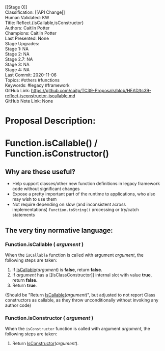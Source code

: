 [[Stage 0]]<br>Classification: [[API Change]]<br>Human Validated: KW<br>Title: Reflect.{isCallable,isConstructor}<br>Authors: Caitlin Potter<br>Champions: Caitlin Potter<br>Last Presented: None<br>Stage Upgrades:<br>Stage 1: NA  
Stage 2: NA  
Stage 2.7: NA  
Stage 3: NA  
Stage 4: NA<br>Last Commit: 2020-11-06<br>Topics: #others #functions<br>Keywords: #legacy #framework <br>GitHub Link: https://github.com/caitp/TC39-Proposals/blob/HEAD/tc39-reflect-isconstructor-iscallable.md <br>GitHub Note Link: None
# Proposal Description:<br>
Function.isCallable() / Function.isConstructor()
==============================================

## Why are these useful?

- Help support classes/other new function definitions in legacy framework code without significant changes
- Expose a pretty important part of the runtime to applications, who also may wish to use them
- Not require depending on slow (and inconsistent across implementations) `Function.toString()` processing or try/catch statements

## The very tiny normative language:

### Function.isCallable ( <var>argument</var> )

When the `isCallable` function is called with argument <var>argument</var>, the following steps are taken:

1. If [IsCallable](https://tc39.es/ecma262/#sec-iscallable)(<var>argument</var>) is **false**, return **false**.
2. If <var>argument</var> has a \[\[IsClassConstructor]] internal slot with value **true**, return **false**.
3. Return **true**.

(Should be "Return [IsCallable](https://tc39.es/ecma262/#sec-iscallable)(<var>argument</var>)", but adjusted to not report Class constructors as callable, as they throw unconditionally without invoking any author code)

### Function.isConstructor ( <var>argument</var> )

When the `isConstructor` function is called with argument <var>argument</var>, the following steps are taken:

1. Return [IsConstructor](https://tc39.es/ecma262/#sec-isconstructor)(<var>argument</var>).